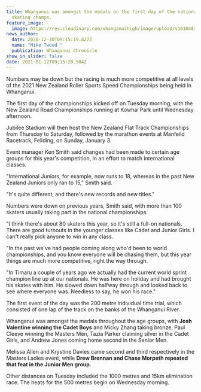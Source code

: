 ```yaml
---
title: Whanganui was amongst the medals on the first day of the national speed
  skating champs.
feature_image:
  image: https://res.cloudinary.com/whanganuihigh/image/upload/v1610483940/News/Chase_at_Kowhai_Park_1.jpg
news_author:
  date: 2020-12-30T09:15:19.827Z
  name: "Mike Tweed "
  publication: Whanganui Chronicle
show_in_slider: false
date: 2021-01-12T09:15:20.504Z
---
```

Numbers may be down but the racing is much more competitive at all levels of the 2021 New Zealand Roller Sports Speed Championships being held in Whanganui.

The first day of the championships kicked off on Tuesday morning, with the New Zealand Road Championships running at Kowhai Park until Wednesday afternoon.

Jubilee Stadium will then host the New Zealand Flat Track Championships from Thursday to Saturday, followed by the marathon events at Manfeild Racetrack, Feilding, on Sunday, January 3.

Event manager Ken Smith said changes had been made to certain age groups for this year's competition, in an effort to match international classes.

"International Juniors, for example, now runs to 18, whereas in the past New Zealand Juniors only ran to 15," Smith said.

"It's quite different, and there's new records and new titles."

Numbers were down on previous years, Smith said, with more than 100 skaters usually taking part in the national championships.

"I think there's about 80 skaters this year, so it's still a full-on nationals. There are good turnouts in the younger classes like Cadet and Junior Girls. I can't really pick anyone to win in any class.

"In the past we've had people coming along who'd been to world championships, and you know everyone will be chasing them, but this year things are much more competitive, right the way through.

"In Timaru a couple of years ago we actually had the current world sprint champion line up at our nationals. He was here on holiday and had brought his skates with him. He slowed down halfway through and looked back to see where everyone was. Needless to say, he won his race."

The first event of the day was the 200 metre individual time trial, which consisted of one lap of the track on the banks of the Whanganui River.

Whanganui was amongst the medals throughout the age groups, with **Josh Valentine winning the Cadet Boys** and Micky Zhang taking bronze, Paul Cleeve winning the Masters Men, Tazia Parker claiming silver in the Cadet Girls, and Andrew Jones coming home second in the Senior Men.

Melissa Allen and Krystine Davies came second and third respectively in the Masters Ladies event, while **Drew Brennan and Chase Morpeth repeated that feat in the Junior Men group**.

Other distances on Tuesday included the 1000 metres and 15km elimination race. The heats for the 500 metres begin on Wednesday morning.


